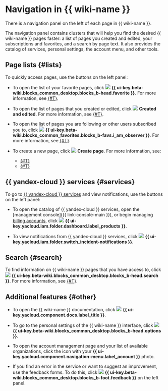 # Navigation in {{ wiki-name }}

There is a navigation panel on the left of each page in {{ wiki-name }}.

The navigation panel contains clusters that will help you find the desired {{ wiki-name }} pages faster: a list of pages you created and edited, your subscriptions and favorites, and a search by page text. It also provides the catalog of services, personal settings, the account menu, and other tools.

## Page lists {#lists}

To quickly access pages, use the buttons on the left panel:

* To open the list of your favorite pages, click ![](../_assets/wiki/svg/fav.svg) **{{ ui-key.beta-wiki.blocks_common_desktop.blocks_b-head.favorite }}**. For more information, see [{#T}](notifications.md).

* To open the list of pages that you created or edited, click ![](../_assets/wiki/svg/edited-icon.svg) **Created and edited**. For more information, see [{#T}](my-pages.md).

* To open the list of pages you are following or other users subscribed you to, click ![](../_assets/wiki/svg/subscriptions.svg) **{{ ui-key.beta-wiki.blocks_common_favorites.blocks_b-favs.i_am_observer }}**. For more information, see [{#T}](notifications.md).

* To create a new page, click ![](../_assets/wiki/svg/create-page.svg) **Create page**. For more information, see:
   * [{#T}](create-page.md)
   * [{#T}](create-grid.md)


## {{ yandex-cloud }} services {#services}

To go to [{{ yandex-cloud }} services](../overview/) and view notifications, use the buttons on the left panel:

* To open the catalog of {{ yandex-cloud }} services, open the [management console]({{ link-console-main }}), or begin managing [billing accounts](../billing/), click ![](../_assets/wiki/svg/dots.svg) **{{ ui-key.yacloud.iam.folder.dashboard.label_products }}**.


* To view notifications from {{ yandex-cloud }} services, click ![](../_assets/wiki/svg/notifications.svg) **{{ ui-key.yacloud.iam.folder.switch_incident-notifications }}**.

## Search {#search}

To find information on {{ wiki-name }} pages that you have access to, click ![](../_assets/wiki/svg/search.svg) **{{ ui-key.beta-wiki.blocks_common_desktop.blocks_b-head.search }}**. For more information, see [{#T}](search.md).

## Additional features {#other}

* To open the {{ wiki-name }} documentation, click ![](../_assets/wiki/svg/docs.svg) **{{ ui-key.yacloud.component.docs.label_title }}**.

* To go to the personal settings of the {{ wiki-name }} interface, click ![](../_assets/wiki/svg/settings.svg) **{{ ui-key.beta-wiki.blocks_common_desktop.blocks_b-head.options }}**.

* To open the account management page and your list of available organizations, click the icon with your **{{ ui-key.yacloud.component.navigation-menu.label_account }}** photo.

* If you find an error in the service or want to suggest an improvement, use the feedback forms. To do this, click ![](../_assets/wiki/svg/feedback.svg) **{{ ui-key.beta-wiki.blocks_common_desktop.blocks_b-foot.feedback }}** on the left panel.